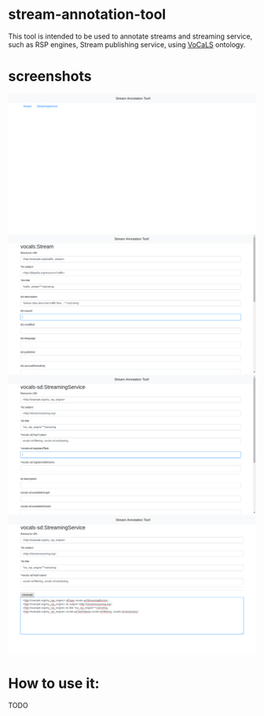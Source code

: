 # stream-annotation-tool

This tool is intended to be used to annotate streams and streaming service, such as RSP engines, Stream publishing service, 
using [VoCaLS](http://w3id.org/rsp/vocals/) ontology.

# screenshots
![Homepage](https://github.com/ysedira/stream-annotation-tool/blob/master/images/sat_1.png "Homepage")
![Stream Annotation](https://github.com/ysedira/stream-annotation-tool/blob/master/images/sat_2.png "Homepage")
![Service Annotation](https://github.com/ysedira/stream-annotation-tool/blob/master/images/sat_3.png "Homepage")
![Annotation Result](https://github.com/ysedira/stream-annotation-tool/blob/master/images/sat_4.png "Homepage")

# How to use it:
TODO

